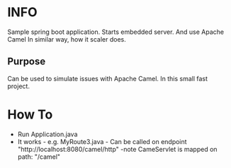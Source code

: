 # INFO
Sample spring boot application.
Starts embedded server.
And use Apache Camel
In similar way, how it scaler does.

## Purpose

Can be used to simulate issues with Apache Camel. In this small fast project.

# How To
 - Run Application.java
 - It works - e.g. MyRoute3.java - Can be called on endpoint "http://localhost:8080/camel/http"
   -note CameServlet is mapped on path: "/camel"  